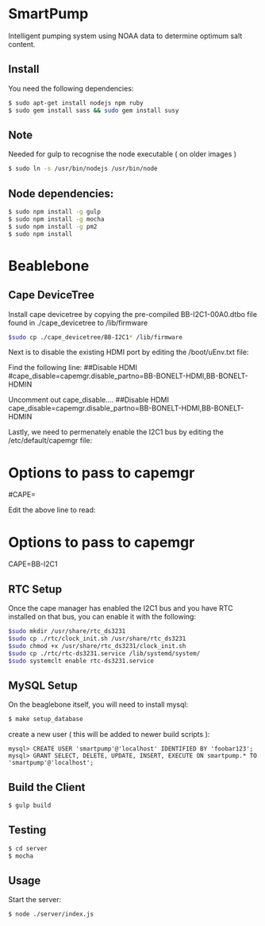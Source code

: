 # SmartPump

Intelligent pumping system using NOAA data to determine optimum salt content.

## Install

You need the following dependencies:

```sh
$ sudo apt-get install nodejs npm ruby
$ sudo gem install sass && sudo gem install susy
```
## Note

Needed for gulp to recognise the node executable ( on older images )

```sh
$ sudo ln -s /usr/bin/nodejs /usr/bin/node
```

## Node dependencies:

```sh
$ sudo npm install -g gulp
$ sudo npm install -g mocha
$ sudo npm install -g pm2
$ sudo npm install
```


# Beablebone

## Cape DeviceTree

Install cape devicetree by copying the pre-compiled BB-I2C1-00A0.dtbo file found in 
./cape_devicetree to /lib/firmware

```sh
$sudo cp ./cape_devicetree/BB-I2C1* /lib/firmware
```

Next is to disable the existing HDMI port by editing the /boot/uEnv.txt file:

Find the following line:
##Disable HDMI
#cape_disable=capemgr.disable_partno=BB-BONELT-HDMI,BB-BONELT-HDMIN

Uncomment out cape_disable....
##Disable HDMI
cape_disable=capemgr.disable_partno=BB-BONELT-HDMI,BB-BONELT-HDMIN

Lastly, we need to permenately enable the I2C1 bus by editing the /etc/default/capemgr file:

# Options to pass to capemgr
#CAPE=

Edit the above line to read:
# Options to pass to capemgr
CAPE=BB-I2C1


## RTC Setup

Once the cape manager has enabled the I2C1 bus and you have RTC installed on 
that bus, you can enable it with the following:

```sh
$sudo mkdir /usr/share/rtc_ds3231
$sudo cp ./rtc/clock_init.sh /usr/share/rtc_ds3231
$sudo chmod +x /usr/share/rtc_ds3231/clock_init.sh
$sudo cp ./rtc/rtc-ds3231.service /lib/systemd/system/
$sudo systemclt enable rtc-ds3231.service
```


## MySQL Setup

On the beaglebone itself, you will need to install mysql:

```sh
$ make setup_database
```


create a new user ( this will be added to newer build scripts ):

```mysql
mysql> CREATE USER 'smartpump'@'localhost' IDENTIFIED BY 'foobar123';
mysql> GRANT SELECT, DELETE, UPDATE, INSERT, EXECUTE ON smartpump.* TO 'smartpump'@'localhost';
```

## Build the Client

```sh
$ gulp build
```

## Testing

```sh
$ cd server
$ mocha
```

## Usage

Start the server:

```sh
$ node ./server/index.js
```

